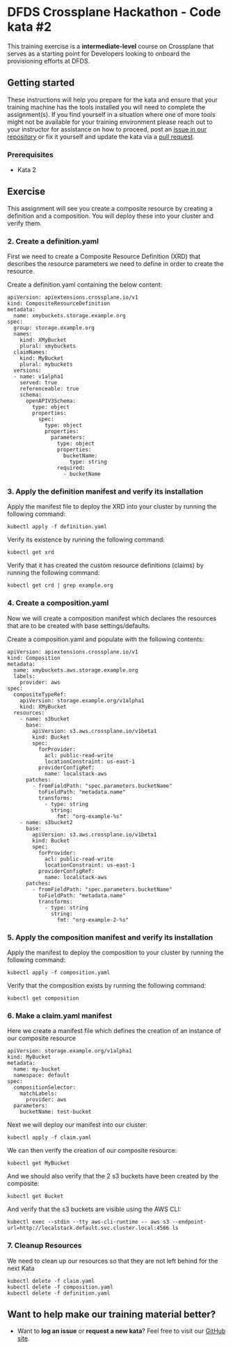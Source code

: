 DFDS Crossplane Hackathon - Code kata #2
======================================

This training exercise is a **intermediate-level** course on Crossplane that serves as a starting point for Developers looking to onboard the provisioning efforts at DFDS.

## Getting started
These instructions will help you prepare for the kata and ensure that your training machine has the tools installed you will need to complete the assignment(s). If you find yourself in a situation where one of more tools might not be available for your training environment please reach out to your instructor for assistance on how to proceed, post an [issue in our repository](https://github.com/dfds/dojo/issues) or fix it yourself and update the kata via a [pull request](https://github.com/dfds/dojo/pulls).

### Prerequisites
* Kata 2

## Exercise
This assignment will see you create a composite resource by creating a definition and a composition. You will deploy these into your cluster and verify them.

### 2. Create a definition.yaml
First we need to create a Composite Resource Definition (XRD) that describes the resource parameters we need to define in order to create the resource.

Create a definition.yaml containing the below content:

```
apiVersion: apiextensions.crossplane.io/v1
kind: CompositeResourceDefinition
metadata:
  name: xmybuckets.storage.example.org
spec:
  group: storage.example.org
  names:
    kind: XMyBucket
    plural: xmybuckets
  claimNames:
    kind: MyBucket
    plural: mybuckets
  versions:
  - name: v1alpha1
    served: true
    referenceable: true
    schema:
      openAPIV3Schema:
        type: object
        properties:
          spec:
            type: object
            properties:
              parameters:
                type: object
                properties:
                  bucketName:
                    type: string
                required:
                  - bucketName

```

### 3. Apply the definition manifest and verify its installation

Apply the manifest file to deploy the XRD into your cluster by running the following command:

```
kubectl apply -f definition.yaml
```

Verify its existence by running the following command:

```
kubectl get xrd
```

Verify that it has created the custom resource definitions (claims) by running the following command:

```
kubectl get crd | grep example.org
```


### 4. Create a composition.yaml

Now we will create a composition manifest which declares the resources that are to be created with base settings/defaults.

Create a composition.yaml and populate with the following contents:

```
apiVersion: apiextensions.crossplane.io/v1
kind: Composition
metadata:
  name: xmybuckets.aws.storage.example.org
  labels:
    provider: aws
spec:
  compositeTypeRef:
    apiVersion: storage.example.org/v1alpha1
    kind: XMyBucket
  resources:
    - name: s3bucket
      base:
        apiVersion: s3.aws.crossplane.io/v1beta1
        kind: Bucket
        spec:
          forProvider:
            acl: public-read-write
            locationConstraint: us-east-1
          providerConfigRef:
            name: localstack-aws
      patches:
        - fromFieldPath: "spec.parameters.bucketName"
          toFieldPath: "metadata.name"
          transforms:
            - type: string
              string:
                fmt: "org-example-%s"
    - name: s3bucket2
      base:
        apiVersion: s3.aws.crossplane.io/v1beta1
        kind: Bucket
        spec:
          forProvider:
            acl: public-read-write
            locationConstraint: us-east-1
          providerConfigRef:
            name: localstack-aws
      patches:
        - fromFieldPath: "spec.parameters.bucketName"
          toFieldPath: "metadata.name"
          transforms:
            - type: string
              string:
                fmt: "org-example-2-%s"

```

### 5. Apply the composition manifest and verify its installation

Apply the manifest to deploy the composition to your cluster by running the following command:

```
kubectl apply -f composition.yaml
```

Verify that the composition exists by running the following command:

```
kubectl get composition
```

### 6. Make a claim.yaml manifest

Here we create a manifest file which defines the creation of an instance of our composite resource

```
apiVersion: storage.example.org/v1alpha1
kind: MyBucket
metadata:
  name: my-bucket
  namespace: default
spec:
  compositionSelector:
    matchLabels:
      provider: aws
  parameters:
    bucketName: test-bucket
```

Next we will deploy our manifest into our cluster:

```
kubectl apply -f claim.yaml
```

We can then verify the creation of our composite resource:

```
kubectl get MyBucket
```

And we should also verify that the 2 s3 buckets have been created by the composite:

```
kubectl get Bucket
```

And verify that the s3 buckets are visible using the AWS CLI:

```
kubectl exec --stdin --tty aws-cli-runtime -- aws s3 --endpoint-url=http://localstack.default.svc.cluster.local:4566 ls
```

### 7. Cleanup Resources

We need to clean up our resources so that they are not left behind for the next Kata

```
kubectl delete -f claim.yaml
kubectl delete -f composition.yaml
kubectl delete -f definition.yaml
```


## Want to help make our training material better?
 * Want to **log an issue** or **request a new kata**? Feel free to visit our [GitHub site](https://github.com/dfds/dojo/issues).